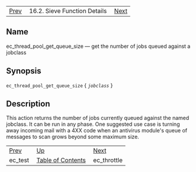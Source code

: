 |     |     |     |
| --- | --- | --- |
| [Prev](sieve.ref.ec_test)  | 16.2. Sieve Function Details |  [Next](sieve.ref.ec_throttle) |

<a name="sieve.ref.ec_thread_pool_get_queue_size"></a>
## Name

ec_thread_pool_get_queue_size — get the number of jobs queued against a jobclass

## Synopsis

`ec_thread_pool_get_queue_size` { *`jobclass`* }

<a name="idp30654288"></a>
## Description

This action returns the number of jobs currently queued against the named jobclass. It can be run in any phase. One suggested use case is turning away incoming mail with a 4XX code when an antivirus module's queue of messages to scan grows beyond some maximum size.


|     |     |     |
| --- | --- | --- |
| [Prev](sieve.ref.ec_test)  | [Up](sieve.ref.files) |  [Next](sieve.ref.ec_throttle) |
| ec_test  | [Table of Contents](index) |  ec_throttle |
